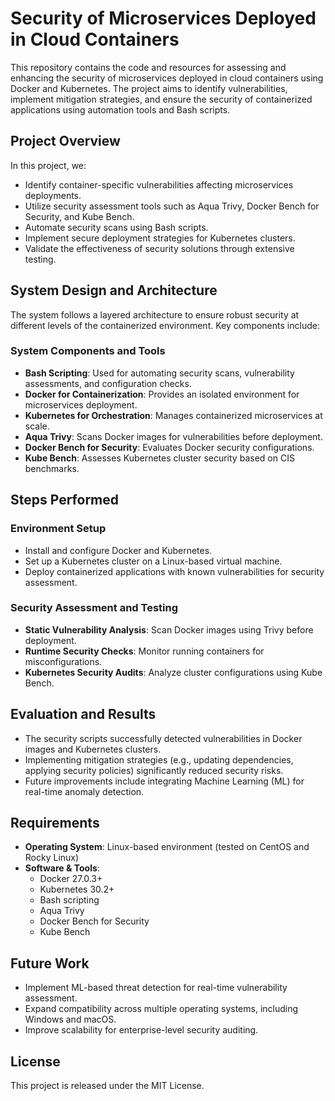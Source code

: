 # Security of Microservices Deployed in Cloud Containers

This repository contains the code and resources for assessing and enhancing the security of microservices deployed in cloud containers using Docker and Kubernetes. The project aims to identify vulnerabilities, implement mitigation strategies, and ensure the security of containerized applications using automation tools and Bash scripts.

## Project Overview

In this project, we:
- Identify container-specific vulnerabilities affecting microservices deployments.
- Utilize security assessment tools such as Aqua Trivy, Docker Bench for Security, and Kube Bench.
- Automate security scans using Bash scripts.
- Implement secure deployment strategies for Kubernetes clusters.
- Validate the effectiveness of security solutions through extensive testing.

## System Design and Architecture

The system follows a layered architecture to ensure robust security at different levels of the containerized environment. Key components include:

### System Components and Tools
- **Bash Scripting**: Used for automating security scans, vulnerability assessments, and configuration checks.
- **Docker for Containerization**: Provides an isolated environment for microservices deployment.
- **Kubernetes for Orchestration**: Manages containerized microservices at scale.
- **Aqua Trivy**: Scans Docker images for vulnerabilities before deployment.
- **Docker Bench for Security**: Evaluates Docker security configurations.
- **Kube Bench**: Assesses Kubernetes cluster security based on CIS benchmarks.

## Steps Performed

### Environment Setup
- Install and configure Docker and Kubernetes.
- Set up a Kubernetes cluster on a Linux-based virtual machine.
- Deploy containerized applications with known vulnerabilities for security assessment.

### Security Assessment and Testing
- **Static Vulnerability Analysis**: Scan Docker images using Trivy before deployment.
- **Runtime Security Checks**: Monitor running containers for misconfigurations.
- **Kubernetes Security Audits**: Analyze cluster configurations using Kube Bench.

## Evaluation and Results
- The security scripts successfully detected vulnerabilities in Docker images and Kubernetes clusters.
- Implementing mitigation strategies (e.g., updating dependencies, applying security policies) significantly reduced security risks.
- Future improvements include integrating Machine Learning (ML) for real-time anomaly detection.

## Requirements

- **Operating System**: Linux-based environment (tested on CentOS and Rocky Linux)
- **Software & Tools**:
  - Docker 27.0.3+
  - Kubernetes 30.2+
  - Bash scripting
  - Aqua Trivy
  - Docker Bench for Security
  - Kube Bench

## Future Work
- Implement ML-based threat detection for real-time vulnerability assessment.
- Expand compatibility across multiple operating systems, including Windows and macOS.
- Improve scalability for enterprise-level security auditing.

## License
This project is released under the MIT License.

